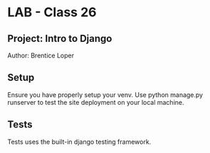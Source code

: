 # LAB - Class 26
## Project: Intro to Django
Author: Brentice Loper

## Setup
Ensure you have properly setup your venv.
Use python manage.py runserver to test the site deployment on your local machine.

## Tests
Tests uses the built-in django testing framework.
